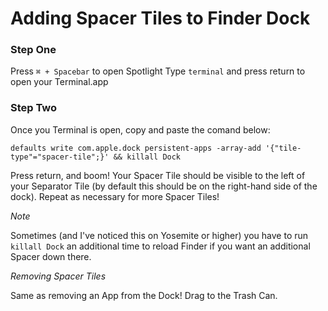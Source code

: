 # Adding Spacer Tiles to Finder Dock

### Step One
Press `⌘ + Spacebar` to open Spotlight
Type `terminal` and press return to open your Terminal.app

### Step Two
Once you Terminal is open, copy and paste the comand below:

`defaults write com.apple.dock persistent-apps -array-add '{"tile-type"="spacer-tile";}' && killall Dock`

Press return, and boom! Your Spacer Tile should be visible to the left of your Separator Tile (by default this should be on the right-hand side of the dock). Repeat as necessary for more Spacer Tiles! 


_Note_

Sometimes (and I've noticed this on Yosemite or higher) you have to run `killall Dock` an additional time to reload Finder if you want an additional Spacer down there.

_Removing Spacer Tiles_

Same as removing an App from the Dock! Drag to the Trash Can. 
